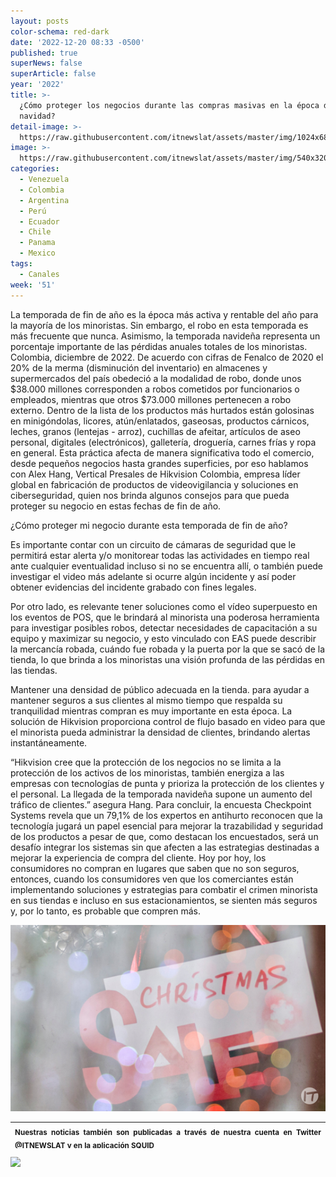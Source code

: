 ```yaml
---
layout: posts
color-schema: red-dark
date: '2022-12-20 08:33 -0500'
published: true
superNews: false
superArticle: false
year: '2022'
title: >-
  ¿Cómo proteger los negocios durante las compras masivas en la época de
  navidad?
detail-image: >-
  https://raw.githubusercontent.com/itnewslat/assets/master/img/1024x680/chrismas-sales-g.jpg
image: >-
  https://raw.githubusercontent.com/itnewslat/assets/master/img/540x320/chrismas-sales-p.jpg
categories:
  - Venezuela
  - Colombia
  - Argentina
  - Perú
  - Ecuador
  - Chile
  - Panama
  - Mexico
tags:
  - Canales
week: '51'
---
```

La temporada de fin de año es la época más activa y rentable del año para la mayoría de los minoristas. Sin embargo, el robo en esta temporada es más frecuente que nunca. Asimismo, la temporada navideña representa un porcentaje importante de las pérdidas anuales totales de los minoristas.
Colombia, diciembre de 2022. De acuerdo con cifras de Fenalco de 2020 el 20% de la merma (disminución del inventario) en almacenes y supermercados del país obedeció a la modalidad de robo, donde unos $38.000 millones corresponden a robos cometidos por funcionarios o empleados, mientras que otros $73.000 millones pertenecen a robo externo. Dentro de la lista de los productos más hurtados están golosinas en minigóndolas, licores, atún/enlatados, gaseosas, productos cárnicos, leches, granos (lentejas - arroz), cuchillas de afeitar, artículos de aseo personal, digitales (electrónicos), galletería, droguería, carnes frías y ropa en general.
Esta práctica afecta de manera significativa todo el comercio, desde pequeños negocios hasta grandes superficies, por eso hablamos con Alex Hang, Vertical Presales de Hikvision Colombia, empresa líder global en fabricación de productos de videovigilancia y soluciones en ciberseguridad, quien nos brinda algunos consejos para que pueda proteger su negocio en estas fechas de fin de año.

¿Cómo proteger mi negocio durante esta temporada de fin de año?

Es importante contar con un circuito de cámaras de seguridad que le permitirá estar alerta y/o monitorear todas las actividades en tiempo real ante cualquier eventualidad incluso si no se encuentra allí, o también puede investigar el video más adelante si ocurre algún incidente y así poder obtener evidencias del incidente grabado con fines legales.
 
Por otro lado, es relevante tener soluciones como el vídeo superpuesto en los eventos de POS, que le brindará al minorista una poderosa herramienta para investigar posibles robos, detectar necesidades de capacitación a su equipo y maximizar su negocio, y esto vinculado con EAS puede describir la mercancía robada, cuándo fue robada y la puerta por la que se sacó de la tienda, lo que brinda a los minoristas una visión profunda de las pérdidas en las tiendas.
 
Mantener una densidad de público adecuada en la tienda. para ayudar a mantener seguros a sus clientes al mismo tiempo que respalda su tranquilidad mientras compran es muy importante en esta época. La solución de Hikvision proporciona control de flujo basado en video para que el minorista pueda administrar la densidad de clientes, brindando alertas instantáneamente.
 
“Hikvision cree que la protección de los negocios no se limita a la protección de los activos de los minoristas, también energiza a las empresas con tecnologías de punta y prioriza la protección de los clientes y el personal. La llegada de la temporada navideña supone un aumento del tráfico de clientes.” asegura Hang.
Para concluir, la encuesta Checkpoint Systems revela que un 79,1% de los expertos en antihurto reconocen que la tecnología jugará un papel esencial para mejorar la trazabilidad y seguridad de los productos a pesar de que, como destacan los encuestados, será un desafío integrar los sistemas sin que afecten a las estrategias destinadas a mejorar la experiencia de compra del cliente. Hoy por hoy, los consumidores no compran en lugares que saben que no son seguros, entonces, cuando los consumidores ven que los comerciantes están implementando soluciones y estrategias para combatir el crimen minorista en sus tiendas e incluso en sus estacionamientos, se sienten más seguros y, por lo tanto, es probable que compren más.

![](https://raw.githubusercontent.com/itnewslat/assets/master/img/540x320/chrismas-sales-p.jpg)

<table style="height: 42px;" width="569">
<tbody>
<tr>
<td style="text-align: justify;"><sub><strong>Nuestras noticias también son publicadas a través de nuestra cuenta en Twitter <a href="https://twitter.com/itnewslat?lang=es">@ITNEWSLAT</a> y en la aplicación <a href="https://squidapp.co/en/">SQUID</a></strong></sub></td>
</tr>
</tbody>
</table>

<img src="https://tracker.metricool.com/c3po.jpg?hash=56f88a41e39ab42c063cc51676587a04"/>